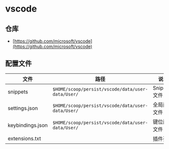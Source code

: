 # vscode

## 仓库

- [https://github.com/microsoft/vscode](https://github.com/microsoft/vscode)

## 配置文件

| 文件             | 路径                                              | 说明          |
| ---------------- | ------------------------------------------------- | ------------- |
| snippets         | `$HOME/scoop/persist/vscode/data/user-data/User/` | Snippets 文件 |
| settings.json    | `$HOME/scoop/persist/vscode/data/user-data/User/` | 全局配置文件  |
| keybindings.json | `$HOME/scoop/persist/vscode/data/user-data/User/` | 键位配置文件  |
| extensions.txt   |                                                   | 插件列表      |
